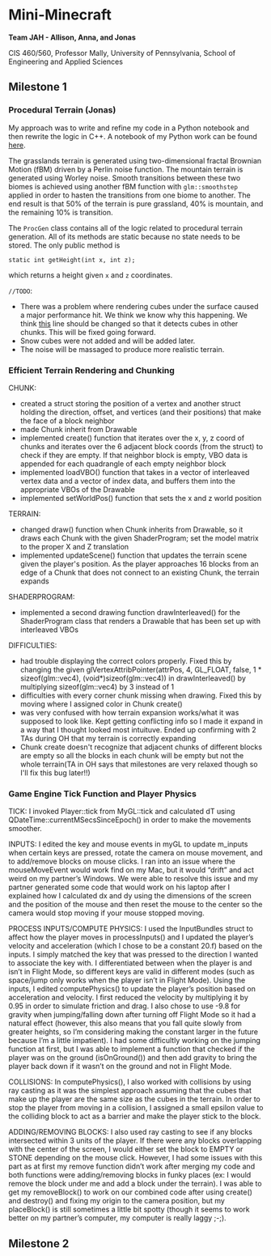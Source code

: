# Mini-Minecraft
**Team JAH - Allison, Anna, and Jonas**

CIS 460/560, Professor Mally, University of Pennsylvania, School of Engineering and Applied Sciences

## Milestone 1
### Procedural Terrain (Jonas)

My approach was to write and refine my code in a Python notebook and then rewrite the logic in C++. A notebook of my Python work can be found [here](https://gist.github.com/oppenheimj/57008d578af5a41cba40492befdc186e).

The grasslands terrain is generated using two-dimensional fractal Brownian Motion (fBM) driven by a Perlin noise function. The mountain terrain is generated using Worley noise. Smooth transitions between these two biomes is achieved using another fBM function with `glm::smoothstep` applied in order to hasten the transitions from one biome to another. The end result is that 50% of the terrain is pure grassland, 40% is mountain, and the remaining 10% is transition.
 
The `ProcGen` class contains all of the logic related to procedural terrain generation. All of its methods are static because no state needs to be stored. The only public method is
```
static int getHeight(int x, int z);
```
which returns a height given `x` and `z` coordinates.

`//TODO`:
- There was a problem where rendering cubes under the surface caused a major performance hit. We think we know why this happening. We think [this](https://github.com/CIS460-Spring-2021/final-project-mini-minecraft-jah/blob/master/assignment_package/src/scene/chunk.cpp#L97) line should be changed so that it detects cubes in other chunks. This will be fixed going forward.
- Snow cubes were not added and will be added later.
- The noise will be massaged to produce more realistic terrain.


### Efficient Terrain Rendering and Chunking
CHUNK:
- created a struct storing the position of a vertex and another struct holding the direction, offset, and vertices (and their positions) that make the face of a block neighbor
- made Chunk inherit from Drawable
- implemented create() function that iterates over the x, y, z coord of chunks and iterates over the 6 adjacent block coords (from the struct) to check if they are empty. If that neighbor block is empty, VBO data is appended for each quadrangle of each empty neighbor block
- implemented loadVBO() function that takes in a vector of interleaved vertex data and a vector of index data, and buffers them into the appropriate VBOs of the Drawable
- implemented setWorldPos() function that sets the x and z world position

TERRAIN:
- changed draw() function when Chunk inherits from Drawable, so it draws each Chunk with the given ShaderProgram; set the model matrix to the proper X and Z translation
- implemented updateScene() function that updates the terrain scene given the player's position. As the player approaches 16 blocks from an edge of a Chunk that does not connect to an existing Chunk, the terrain expands

SHADERPROGRAM: 
- implemented a second drawing function drawInterleaved() for the ShaderProgram class that renders a Drawable that has been set up with interleaved VBOs
  
DIFFICULTIES: 
- had trouble displaying the correct colors properly. Fixed this by changing the given glVertexAttribPointer(attrPos, 4, GL_FLOAT, false, 1 * sizeof(glm::vec4), (void*)sizeof(glm::vec4)) in drawInterleaved() by multiplying sizeof(glm::vec4) by 3 instead of 1
- difficulties with every corner chunk missing when drawing. Fixed this by moving where I assigned color in Chunk create()
- was very confused with how terrain expansion works/what it was supposed to look like. Kept getting conflicting info so I made it expand in a way that I thought looked most intuituve. Ended up confirming with 2 TAs during OH that my terrain is correctly expanding
- Chunk create doesn't recognize that adjacent chunks of different blocks are empty so all the blocks in each chunk will be empty but not the whole terrain(TA in OH says that milestones are very relaxed though so I'll fix this bug later!!)

### Game Engine Tick Function and Player Physics
TICK: I invoked Player::tick from MyGL::tick and calculated dT using QDateTime::currentMSecsSinceEpoch() in order to make the movements smoother.

INPUTS: I edited the key and mouse events in myGL to update m_inputs when certain keys are pressed, rotate the camera on mouse movement, and to add/remove blocks on mouse clicks. I ran into an issue where the mouseMoveEvent would work find on my Mac, but it would “drift” and act weird on my partner’s Windows. We were able to resolve this issue and my partner generated some code that would work on his laptop after I explained how I calculated dx and dy using the dimensions of the screen and the position of the mouse and then reset the mouse to the center so the camera would stop moving if your mouse stopped moving.

PROCESS INPUTS/COMPUTE PHYSICS: I used the InputBundles struct to affect how the player moves in processInputs() and I updated the player’s velocity and acceleration (which I chose to be a constant 20.f) based on the inputs. I simply matched the key that was pressed to the direction I wanted to associate the key with. I differentiated between when the player is and isn’t in Flight Mode, so different keys are valid in different modes (such as space/jump only works when the player isn’t in Flight Mode). Using the inputs, I edited computePhysics() to update the player’s position based on acceleration and velocity. I first reduced the velocity by multiplying it by 0.95 in order to simulate friction and drag. I also chose to use -9.8 for gravity when jumping/falling down after turning off Flight Mode so it had a natural effect (however, this also means that you fall quite slowly from greater heights, so I’m considering making the constant larger in the future because I’m a little impatient). I had some difficultly working on the jumping function at first, but I was able to implement a function that checked if the player was on the ground (isOnGround()) and then add gravity to bring the player back down if it wasn’t on the ground and not in Flight Mode. 

COLLISIONS: In computePhysics(), I also worked with collisions by using ray casting as it was the simplest approach assuming that the cubes that make up the player are the same size as the cubes in the terrain. In order to stop the player from moving in a collision, I assigned a small epsilon value to the colliding block to act as a barrier and make the player stick to the block.

ADDING/REMOVING BLOCKS: I also used ray casting to see if any blocks intersected within 3 units of the player. If there were any blocks overlapping with the center of the screen, I would either set the block to EMPTY or STONE depending on the mouse click. However, I had some issues with this part as at first my remove function didn’t work after merging my code and both functions were adding/removing blocks in funky places (ex: I would remove the block under me and add a block under the terrain). I was able to get my removeBlock() to work on our combined code after using create() and destroy() and fixing my origin to the camera position, but my placeBlock() is still sometimes a little bit spotty (though it seems to work better on my partner’s computer, my computer is really laggy ;-;).

## Milestone 2
